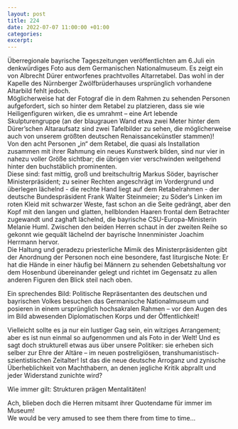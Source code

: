 ```yaml
---
layout: post
title: 224
date: 2022-07-07 11:00:00 +01:00
categories: 
excerpt: 
---
```


Überregionale bayrische Tageszeitungen veröffentlichten am 6.Juli ein denkwürdiges Foto aus dem Germanischen Nationalmuseum. Es zeigt ein von Albrecht Dürer entworfenes prachtvolles Altarretabel. Das wohl in der Kapelle des Nürnberger Zwölfbrüderhauses ursprünglich vorhandene Altarbild fehlt jedoch.\
Möglicherweise hat der Fotograf die in dem Rahmen zu sehenden Personen aufgefordert, sich so hinter dem Retabel zu platzieren, dass sie wie Heiligenfiguren wirken, die es umrahmt – eine Art lebende Skulpturengruppe (an der blaugrauen Wand etwa zwei Meter hinter dem Dürer’schen Altaraufsatz sind zwei Tafelbilder zu sehen, die möglicherweise auch von unserem größten deutschen Renaissancekünstler stammen)!\
Von den acht Personen „in“ dem Retabel, die quasi als Installation zusammen mit ihrer Rahmung ein neues Kunstwerk bilden, sind nur vier in nahezu voller Größe sichtbar; die übrigen vier verschwinden weitgehend hinter den buchstäblich prominenten.\
Diese sind: fast mittig, groß und breitschultrig Markus Söder, bayrischer Ministerpräsident; zu seiner Rechten angeschrägt im Vordergrund und überlegen lächelnd - die rechte Hand liegt auf dem Retabelrahmen - der deutsche Bundespräsident Frank Walter Steinmeier; zu Söder‘s Linken im roten Kleid mit schwarzer Weste, fast schon an die Seite gedrängt, aber den Kopf mit den langen und glatten, hellblonden Haaren frontal dem Betrachter zugewandt und zaghaft lächelnd, die bayrische CSU-Europa-Ministerin Melanie Huml. Zwischen den beiden Herren schaut in der zweiten Reihe so gekonnt wie gequält lächelnd der bayrische Innenminister Joachim Herrmann hervor.\
Die Haltung und geradezu priesterliche Mimik des Ministerpräsidenten gibt der Anordnung der Personen noch eine besondere, fast liturgische Note: Er hat die Hände in einer häufig bei Männern zu sehenden Gebetshaltung vor dem Hosenbund übereinander gelegt und richtet im Gegensatz zu allen anderen Figuren den Blick steil nach oben.

Ein sprechendes Bild: Politische Repräsentanten des deutschen und bayrischen Volkes besuchen das Germanische Nationalmuseum und posieren in einem ursprünglich hochsakralen Rahmen – vor den Augen des im Bild abwesenden Diplomatischen Korps und der Öffentlichkeit!

Vielleicht sollte es ja nur ein lustiger Gag sein, ein witziges Arrangement; aber es ist nun einmal so aufgenommen und als Foto in der Welt! Und es sagt doch strukturell etwas aus über unsere Politiker: sie erheben sich selber zur Ehre der Altäre – im neuen postreligiösen, transhumanistisch-szientistischen Zeitalter! Ist das die neue deutsche Arroganz und zynische Überheblichkeit von Machthabern, an denen jegliche Kritik abprallt und jeder Widerstand zunichte wird?

Wie immer gilt: Strukturen prägen Mentalitäten!

Ach, blieben doch die Herren mitsamt ihrer Quotendame für immer im Museum!\
We would be very amused to see them there from time to time…
